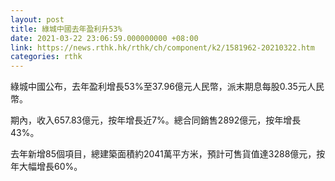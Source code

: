 ```yaml
---
layout: post
title: 綠城中國去年盈利升53%
date: 2021-03-22 23:06:59.000000000 +08:00
link: https://news.rthk.hk/rthk/ch/component/k2/1581962-20210322.htm
categories: rthk
---
```


綠城中國公布，去年盈利增長53%至37.96億元人民幣，派末期息每股0.35元人民幣。

期內，收入657.83億元，按年增長近7%。總合同銷售2892億元，按年增長43%。

去年新增85個項目，總建築面積約2041萬平方米，預計可售貨值達3288億元，按年大幅增長60%。
